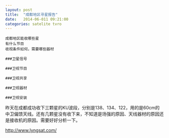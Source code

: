 ```yaml
---
layout: post
title:  "成都地区寻星报告"
date:   2014-06-011 09:21:00
categories: satelite tvro
---
```


```
成都地区能收哪些星
有什么节目
收视条件如何，需要哪些器材

###卫星信号

###卫视节目

###卫视共享

###卫视器材

###卫视安装
```

昨天在成都成功收下三颗星的KU波段，分别是138、134、122，用的是60cm的中卫偏馈天线。还有几颗星没有收下来，不知道是场强的原因、天线器材的原因还是接收机的原因。需要好好分析一下。


http://www.lyngsat.com/